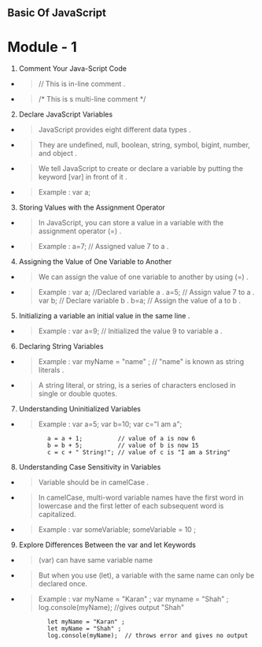 ## Basic Of JavaScript

# Module - 1

1. Comment Your Java-Script Code
- > // This is in-line comment .
- > /* This is s multi-line comment */

2. Declare JavaScript Variables 
- > JavaScript provides eight different data types .
- > They are undefined, null, boolean, string, symbol, bigint, number, and object .
- > We tell JavaScript to create or declare a variable by putting the keyword [var] in front of it .
- > Example : var a;

3. Storing Values with the Assignment Operator
- > In JavaScript, you can store a value in a variable with the assignment operator (=) .
- > Example : a=7;   // Assigned value 7 to a .

4. Assigning the Value of One Variable to Another
- > We can assign the value of one variable to another by using (=) .
- > Example : var a; //Declared variable a .
              a=5;   // Assign value 7 to a .
              var b; // Declare variable b .
              b=a;   // Assign the value of a to b .

5. Initializing a variable an initial value in the same line .
- > Example : var a=9; // Initialized the value 9 to variable a .

6. Declaring String Variables
- > Example : var myName = "name" ; // "name" is known as string literals .
- > A string literal, or string, is a series of characters enclosed in single or double quotes.

7. Understanding Uninitialized Variables
- > Example : var a=5;
              var b=10;
              var c="I am a";

              a = a + 1;          // value of a is now 6  
              b = b + 5;          // value of b is now 15  
              c = c + " String!"; // value of c is "I am a String"

8. Understanding Case Sensitivity in Variables
- > Variable should be in camelCase .
- >  In camelCase, multi-word variable names have the first word in lowercase and the first letter of each subsequent word is capitalized.
- > Example : var someVariable;
              someVariable = 10 ;

9. Explore Differences Between the var and let Keywords
- > (var) can have same variable name 
- >But when you use (let), a variable with the same name can only be declared once.
- > Example : var myName = "Karan" ;
              var myname = "Shah" ;
              log.console(myName);  //gives output "Shah"

              let myName = "Karan" ;
              let myName = "Shah" ;
              log.console(myName);  // throws error and gives no output 